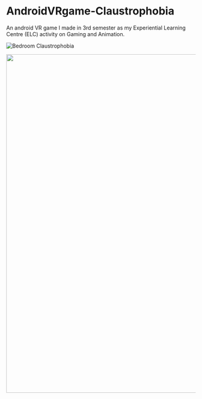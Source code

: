 # AndroidVRgame-Claustrophobia
An android VR game I made in 3rd semester as my Experiential Learning Centre (ELC) activity on Gaming and Animation.  


![Bedroom Claustrophobia](https://user-images.githubusercontent.com/98866395/153906256-6fd6db38-c151-48bb-aa3d-a139b9c176ba.gif)

<img src="https://user-images.githubusercontent.com/98866395/153906256-6fd6db38-c151-48bb-aa3d-a139b9c176ba.gif" width="1600" height="900"/>
